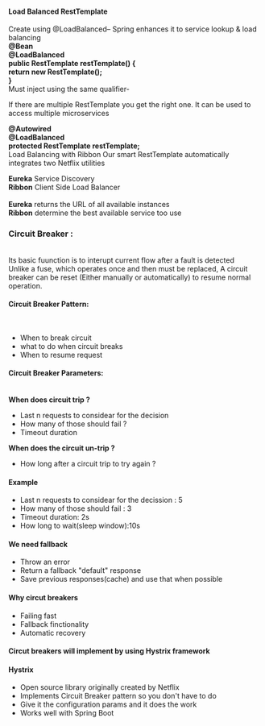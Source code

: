 <h4>Load Balanced RestTemplate</h4>
Create using @LoadBalanced– Spring enhances it to service lookup & load balancing</br>
<b>
 @Bean</br>
 @LoadBalanced</br>
 public RestTemplate restTemplate() {</br>
  return new RestTemplate();</br>
 }
 </b></br>
 Must inject using the same qualifier-

If there are multiple RestTemplate you get the right one.
It can be used to access multiple microservices

<b>
@Autowired</br>
@LoadBalanced</br>
protected RestTemplate restTemplate;
</b></br>
Load Balancing with Ribbon
Our smart RestTemplate automatically integrates two Netflix utilities

<b>Eureka</b> Service Discovery</br>
<b>Ribbon</b> Client Side Load Balancer
</br>  
<b>Eureka</b> returns the URL of all available instances</br>
<b>Ribbon</b> determine the best available service too use</br>

<h3>Circuit Breaker :</h3></br>
Its basic fuunction is to interupt current flow after a fault is detected</br>
Unlike a fuse, which operates once and then must be replaced, A circuit breaker can be reset (Either manually or automatically) to resume normal operation.
<h4>Circuit Breaker Pattern:</h4></br>
<ul>
  <li>When to break circuit</li>
  <li>what to do when circuit breaks</li>
  <li>When to resume request</li>
</ul>
<h4>Circuit Breaker Parameters:</h4></br>
<b>When does circuit trip ?</b>
<ul>
  <li>Last n requests to considear for the decision</li>
  <li>How many of those should fail ?</li>
  <li>Timeout duration</li>
</ul>
<b>When does the circuit un-trip ?</b>
<ul>
<li>How long after a circuit trip to try again ?</li>
</ul>
<h4>Example</h4>
<ul>
  <li>Last n requests to considear for the decission : 5</li>
  <li>How many of those should fail : 3</li>
  <li>Timeout duration: 2s</li>
  <li>How long to wait(sleep window):10s</li>
</ul>
<h4>We need fallback</h4>
<ul>
  <li>Throw an error</li>
  <li>Return a fallback "default" response</li>
  <li>Save previous responses(cache) and use that when possible</li>
</ul>
<h4>Why circut breakers</h4>
<ul>
  <li>Failing fast</li>
  <li>Fallback finctionality</li>
  <li>Automatic recovery</li>
</ul>
<h4>Circut breakers will implement by using Hystrix framework</h4>
<h4>Hystrix</h4>
<ul>
  <li>Open source library originally created by Netflix</li>
  <li>Implements Circuit Breaker pattern so you don't have to do</li>
  <li>Give it the configuration params and it does the work</li>
  <li>Works well with Spring Boot</li>
</ul>
